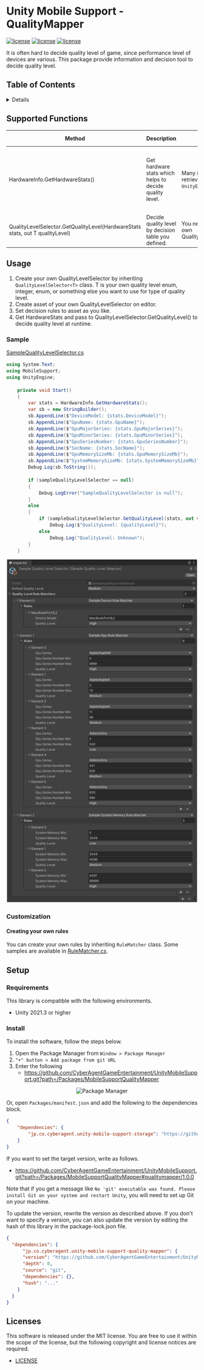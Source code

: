 # Unity Mobile Support - QualityMapper <!-- omit in toc -->

[![license](https://img.shields.io/badge/license-MIT-green.svg)](LICENSE)
[![license](https://img.shields.io/badge/PR-welcome-green.svg)](https://github.com/CyberAgentGameEntertainment/UnityMobileSupport/pulls)
[![license](https://img.shields.io/badge/Unity-2019.4-green.svg)](#Requirements)

It is often hard to decide quality level of game, since performance level of devices are various.
This package provide information and decision tool to decide quality level.

## Table of Contents <!-- omit in toc -->

<details>
<summary>Details</summary>

- [Supported Functions](#supported-functions)
- [Usage](#usage)
    - [Sample](#sample)
- [Setup](#setup)
    - [Requirements](#requirements)
    - [Install](#install)
- [Licenses](#licenses)

</details>

## Supported Functions

| Method                                                                           | Description                                             | Note                                                         | Editor Behaviour                                                           |
|----------------------------------------------------------------------------------|---------------------------------------------------------|--------------------------------------------------------------|----------------------------------------------------------------------------|
| HardwareInfo.GetHardwareStats()                                                  | Get hardware stats which helps to decide quality level. | Many informations is retrieved via `UnityEngine.SystemInfo`. | Same as mobile, but Windows Editor is unlikely not supported at this time. |
| QualityLevelSelector<T>.GetQualityLevel(HardwareStats stats, out T qualityLevel) | Decide quality level by decision table you defined.     | You need to define your own QualityLevelSelector.            | Same as mobile.                                                            |

## Usage

1. Create your own QualityLevelSelector by inheriting `QualityLevelSelector<T>` class. T is your own quality level enum,
   integer, enum, or something else you want to use for type of quality level.
2. Create asset of your own QualityLevelSelector on editor.
3. Set decision rules to asset as you like.
4. Get HardwareStats and pass to QualityLevelSelector.GetQualityLevel() to decide quality level at runtime.

### Sample

[SampleQualityLevelSelector.cs](../../Assets/Scripts/SampleQualityLevelSelector.cs)

```csharp
using System.Text;
using MobileSupport;
using UnityEngine;

    private void Start()
    {
        var stats = HardwareInfo.GetHardwareStats();
        var sb = new StringBuilder();
        sb.AppendLine($"DeviceModel: {stats.DeviceModel}");
        sb.AppendLine($"GpuName: {stats.GpuName}");
        sb.AppendLine($"GpuMajorSeries: {stats.GpuMajorSeries}");
        sb.AppendLine($"GpuMinorSeries: {stats.GpuMinorSeries}");
        sb.AppendLine($"GpuSeriesNumber: {stats.GpuSeriesNumber}");
        sb.AppendLine($"SocName: {stats.SocName}");
        sb.AppendLine($"GpuMemorySizeMb: {stats.GpuMemorySizeMb}");
        sb.AppendLine($"SystemMemorySizeMb: {stats.SystemMemorySizeMb}");
        Debug.Log(sb.ToString());

        if (sampleQualityLevelSelector == null)
        {
            Debug.LogError("SampleQualityLevelSelector is null");
        }
        else
        {
            if (sampleQualityLevelSelector.GetQualityLevel(stats, out var qualityLevel))
                Debug.Log($"QualityLevel: {qualityLevel}");
            else
                Debug.Log("QualityLevel: Unknown");
        }
    }
```

![Sample Settings](Documentation~/images/sample_settings.png)

### Customization

#### Creating your own rules

You can create your own rules by inheriting `RuleMatcher` class.
Some samples are available in [RuleMatcher.cs](Runtime/Scripts/RuleMatcher.cs).

## Setup

### Requirements

This library is compatible with the following environments.

- Unity 2021.3 or higher

### Install

To install the software, follow the steps below.

1. Open the Package Manager from `Window > Package Manager`
2. `"+" button > Add package from git URL`
3. Enter the following
    * https://github.com/CyberAgentGameEntertainment/UnityMobileSupport.git?path=/Packages/MobileSupportQualityMapper

<p align="center">
  <img width=500 src="https://user-images.githubusercontent.com/47441314/143533003-177a51fc-3d11-4784-b9d2-d343cc622841.png" alt="Package Manager">
</p>

Or, open `Packages/manifest.json` and add the following to the dependencies block.

```json
{
    "dependencies": {
        "jp.co.cyberagent.unity-mobile-support-storage": "https://github.com/CyberAgentGameEntertainment/UnityMobileSupport.git?path=/Packages/MobileSupportQualityMapper"
    }
}
```

If you want to set the target version, write as follows.

- https://github.com/CyberAgentGameEntertainment/UnityMobileSupport.git?path=/Packages/MobileSupportQualityMapper#qualitymapper/1.0.0

Note that if you get a message
like `No 'git' executable was found. Please install Git on your system and restart Unity`, you will need to set up Git
on your machine.

To update the version, rewrite the version as described above.
If you don't want to specify a version, you can also update the version by editing the hash of this library in the
package-lock.json file.

```json
{
  "dependencies": {
      "jp.co.cyberagent.unity-mobile-support-quality-mapper": {
      "version": "https://github.com/CyberAgentGameEntertainment/UnityMobileSupport.git?path=/Packages/MobileSupportQualityMapper",
      "depth": 0,
      "source": "git",
      "dependencies": {},
      "hash": "..."
    }
  }
}
```

## Licenses

This software is released under the MIT license.
You are free to use it within the scope of the license, but the following copyright and license notices are required.

* [LICENSE](LICENSE)

